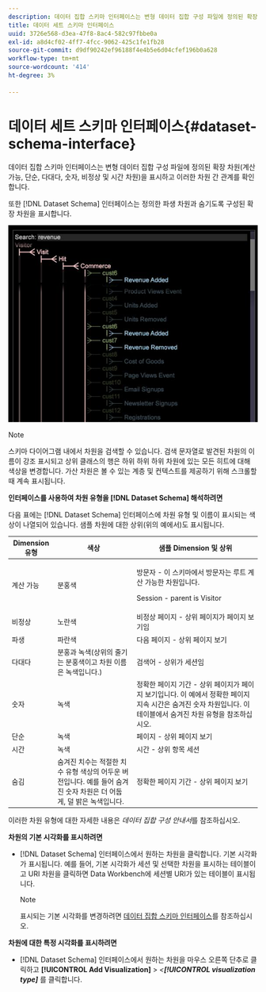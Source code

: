 ```yaml
---
description: 데이터 집합 스키마 인터페이스는 변형 데이터 집합 구성 파일에 정의된 확장 차원(계산 가능, 단순, 다대다, 숫자, 비정상 및 시간 차원)을 표시하고 이러한 차원 간 관계를 확인합니다.
title: 데이터 세트 스키마 인터페이스
uuid: 3726e568-d3ea-47f8-8ac4-582c97fbbe0a
exl-id: a8d4cf02-4ff7-4fcc-9062-425c1fe1fb28
source-git-commit: d9df90242ef96188f4e4b5e6d04cfef196b0a628
workflow-type: tm+mt
source-wordcount: '414'
ht-degree: 3%

---
```


# 데이터 세트 스키마 인터페이스{#dataset-schema-interface}

데이터 집합 스키마 인터페이스는 변형 데이터 집합 구성 파일에 정의된 확장 차원(계산 가능, 단순, 다대다, 숫자, 비정상 및 시간 차원)을 표시하고 이러한 차원 간 관계를 확인합니다.

또한 [!DNL Dataset Schema] 인터페이스는 정의한 파생 차원과 숨기도록 구성된 확장 차원을 표시합니다.

![](assets/vis_DatasetSchema_Example2.png)

>[!NOTE]
>
>스키마 다이어그램 내에서 차원을 검색할 수 있습니다. 검색 문자열로 발견된 차원의 이름이 강조 표시되고 상위 클래스의 행은 하위 하위 하위 차원에 있는 모든 히트에 대해 색상을 변경합니다. 가산 차원은 볼 수 있는 계층 및 컨텍스트를 제공하기 위해 스크롤할 때 계속 표시됩니다.

**인터페이스를 사용하여 차원 유형을  [!DNL Dataset Schema] 해석하려면**

다음 표에는 [!DNL Dataset Schema] 인터페이스에 차원 유형 및 이름이 표시되는 색상이 나열되어 있습니다. 샘플 차원에 대한 상위(위의 예에서)도 표시됩니다.

<table id="table_CF888522626E49A4A10D87085CAB5CC1"> 
 <thead> 
  <tr> 
   <th colname="col1" class="entry"> Dimension 유형 </th> 
   <th colname="col2" class="entry"> 색상 </th> 
   <th colname="col3" class="entry"> 샘플 Dimension 및 상위 </th> 
  </tr> 
 </thead>
 <tbody> 
  <tr> 
   <td colname="col1"> 계산 가능 </td> 
   <td colname="col2"> 분홍색 </td> 
   <td colname="col3"> <p>방문자 - 이 스키마에서 방문자는 루트 계산 가능한 차원입니다. </p> <p>Session - parent is Visitor </p> </td> 
  </tr> 
  <tr> 
   <td colname="col1"> 비정상 </td> 
   <td colname="col2"> 노란색 </td> 
   <td colname="col3"> 비정상 페이지 - 상위 페이지가 페이지 보기임 </td> 
  </tr> 
  <tr> 
   <td colname="col1"> 파생 </td> 
   <td colname="col2"> 파란색 </td> 
   <td colname="col3"> 다음 페이지 - 상위 페이지 보기 </td> 
  </tr> 
  <tr> 
   <td colname="col1"> 다대다 </td> 
   <td colname="col2"> 분홍과 녹색(상위의 줄기는 분홍색이고 차원 이름은 녹색입니다.) </td> 
   <td colname="col3"> 검색어 - 상위가 세션임 </td> 
  </tr> 
  <tr> 
   <td colname="col1"> 숫자 </td> 
   <td colname="col2"> 녹색 </td> 
   <td colname="col3"> 정확한 페이지 기간 - 상위 페이지가 페이지 보기입니다. 이 예에서 정확한 페이지 지속 시간은 숨겨진 숫자 차원입니다. 이 테이블에서 숨겨진 차원 유형을 참조하십시오. </td> 
  </tr> 
  <tr> 
   <td colname="col1"> 단순 </td> 
   <td colname="col2"> 녹색 </td> 
   <td colname="col3"> 페이지 - 상위 페이지 보기 </td> 
  </tr> 
  <tr> 
   <td colname="col1"> 시간 </td> 
   <td colname="col2"> 녹색 </td> 
   <td colname="col3"> 시간 - 상위 항목 세션 </td> 
  </tr> 
  <tr> 
   <td colname="col1"> 숨김 </td> 
   <td colname="col2"> 숨겨진 치수는 적절한 치수 유형 색상의 어두운 버전입니다. 예를 들어 숨겨진 숫자 차원은 더 어둡게, 덜 밝은 녹색입니다. </td> 
   <td colname="col3"> 정확한 페이지 기간 - 상위 페이지 보기 </td> 
  </tr> 
 </tbody> 
</table>

이러한 차원 유형에 대한 자세한 내용은 *데이터 집합 구성 안내서*&#x200B;를 참조하십시오.

**차원의 기본 시각화를 표시하려면**

* [!DNL Dataset Schema] 인터페이스에서 원하는 차원을 클릭합니다. 기본 시각화가 표시됩니다. 예를 들어, 기본 시각화가 세션 및 선택한 차원을 표시하는 테이블이고 URI 차원을 클릭하면 Data Workbench에 세션별 URI가 있는 테이블이 표시됩니다.

   >[!NOTE]
   >
   >표시되는 기본 시각화를 변경하려면 [데이터 집합 스키마 인터페이스](../../../home/c-get-started/c-admin-intrf/c-dtst-sch-intrf.md#concept-e147b3a5b542453ca2b121e1c85bb175)를 참조하십시오.

**차원에 대한 특정 시각화를 표시하려면**

* [!DNL Dataset Schema] 인터페이스에서 원하는 차원을 마우스 오른쪽 단추로 클릭하고 **[!UICONTROL Add Visualization]** > *&lt;**[!UICONTROL visualization type]*** 를 클릭합니다.
